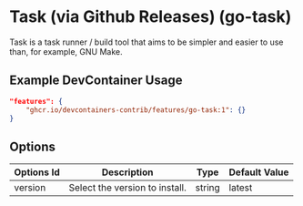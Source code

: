 
# Task (via Github Releases) (go-task)

Task is a task runner / build tool that aims to be simpler and easier to use than, for example, GNU Make.

## Example DevContainer Usage

```json
"features": {
    "ghcr.io/devcontainers-contrib/features/go-task:1": {}
}
```

## Options

| Options Id | Description | Type | Default Value |
|-----|-----|-----|-----|
| version | Select the version to install. | string | latest |



